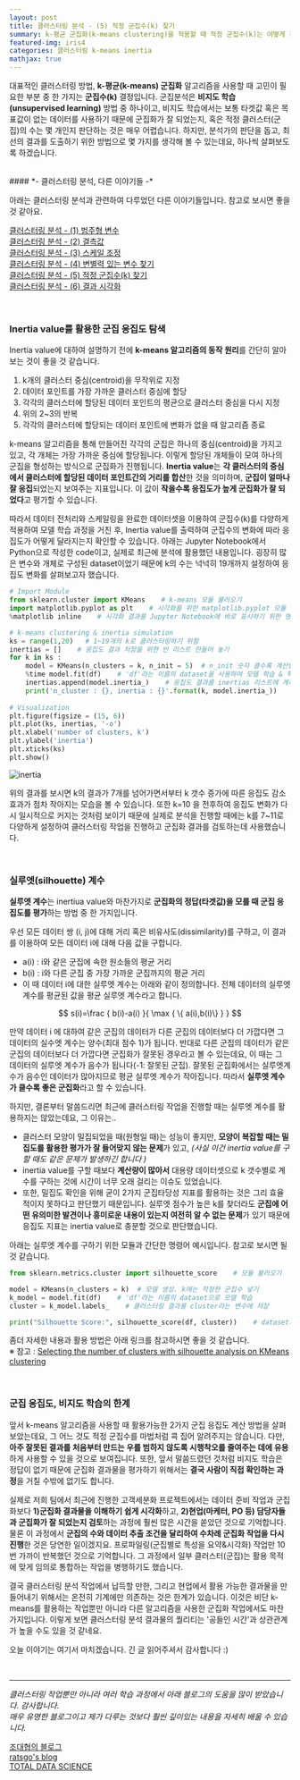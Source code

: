```yaml
---
layout: post
title: 클러스터링 분석 - (5) 적정 군집수(k) 찾기
summary: k-평균 군집화(k-means clustering)을 적용할 때 적정 군집수(k)는 어떻게 찾는 것이 좋을까요?
featured-img: iris4
categories: 클러스터링 k-means inertia
mathjax: true
---
```


대표적인 클러스터링 방법, **k-평균(k-means) 군집화** 알고리즘을 사용할 때 고민이 필요한 부분 중 한 가지는 **군집수(k)** 결정입니다. 군집분석은 **비지도 학습(unsupervised learning)** 방법 중 하나이고, 비지도 학습에서는 보통 타겟값 혹은 목표값이 없는 데이터를 사용하기 때문에 군집화가 잘 되었는지, 혹은 적정 클러스터(군집)의 수는 몇 개인지 판단하는 것은 매우 어렵습니다. 하지만, 분석가의 판단을 돕고, 최선의 결과를 도출하기 위한 방법으로 몇 가지를 생각해 볼 수 있는데요, 하나씩 살펴보도록 하겠습니다.


<br>
#### *- 클러스터링 분석, 다른 이야기들 -*

아래는 클러스터링 분석과 관련하여 다루었던 다른 이야기들입니다. 참고로 보시면 좋을 것 같아요.

[1]:https://hweejin-lim.github.io/%ED%81%B4%EB%9F%AC%EC%8A%A4%ED%84%B0%EB%A7%81-%EB%B6%84%EC%84%9D-(1)-%EB%B2%94%EC%A3%BC%ED%98%95-%EB%B3%80%EC%88%98/
[2]:https://hweejin-lim.github.io/%ED%81%B4%EB%9F%AC%EC%8A%A4%ED%84%B0%EB%A7%81-%EB%B6%84%EC%84%9D-(2)-%EA%B2%B0%EC%B8%A1%EA%B0%92/
[3]:https://hweejin-lim.github.io/%ED%81%B4%EB%9F%AC%EC%8A%A4%ED%84%B0%EB%A7%81-%EB%B6%84%EC%84%9D-(3)-%EC%8A%A4%EC%BC%80%EC%9D%BC-%EC%A1%B0%EC%A0%95/
[4]:https://hweejin-lim.github.io/%ED%81%B4%EB%9F%AC%EC%8A%A4%ED%84%B0%EB%A7%81-%EB%B6%84%EC%84%9D-(4)-%EB%B3%80%EB%B3%84%EB%A0%A5-%EC%9E%88%EB%8A%94-%EB%B3%80%EC%88%98-%EC%B0%BE%EA%B8%B0/
[5]:https://hweejin-lim.github.io/%ED%81%B4%EB%9F%AC%EC%8A%A4%ED%84%B0%EB%A7%81-%EB%B6%84%EC%84%9D-(5)-%EC%A0%81%EC%A0%95-%EA%B5%B0%EC%A7%91%EC%88%98(k)-%EC%B0%BE%EA%B8%B0/
[6]:https://hweejin-lim.github.io/%ED%81%B4%EB%9F%AC%EC%8A%A4%ED%84%B0%EB%A7%81-%EB%B6%84%EC%84%9D-(6)-%EA%B2%B0%EA%B3%BC-%EC%8B%9C%EA%B0%81%ED%99%94/     
[클러스터링 분석 - (1) 범주형 변수][1]    
[클러스터링 분석 - (2) 결측값][2]    
[클러스터링 분석 - (3) 스케일 조정][3]    
[클러스터링 분석 - (4) 변별력 있는 변수 찾기][4]    
[클러스터링 분석 - (5) 적정 군집수(k) 찾기][5]     
[클러스터링 분석 - (6) 결과 시각화][6]      

<br>



### Inertia value를 활용한 군집 응집도 탐색

Inertia value에 대하여 설명하기 전에 **k-means 알고리즘의 동작 원리**를 간단히 알아보는 것이 좋을 것 같습니다.     

1. k개의 클러스터 중심(centroid)을 무작위로 지정
2. 데이터 포인트를 가장 가까운 클러스터 중심에 할당
3. 각각의 클러스터에 할당된 데이터 포인트의 평균으로 클러스터 중심을 다시 지정
4. 위의 2~3의 반복
5. 각각의 클러스터에 할당되는 데이터 포인트에 변화가 없을 때 알고리즘 종료

k-means 알고리즘을 통해 만들어진 각각의 군집은 하나의 중심(centroid)을 가지고 있고, 각 개체는 가장 가까운 중심에 할당됩니다. 이렇게 할당된 개체들이 모여 하나의 군집을 형성하는 방식으로 군집화가 진행됩니다. **Inertia value**는 **각 클러스터의 중심에서 클러스터에 할당된 데이터 포인트간의 거리를 합산**한 것을 의미하며, **군집이 얼마나 잘 응집**되었는지 보여주는 지표입니다. 이 값이 **작을수록 응집도가 높게 군집화가 잘 되었다**고 평가할 수 있습니다.   

따라서 데이터 전처리와 스케일링을 완료한 데이터셋을 이용하여 군집수(k)를 다양하게 적용하여 모델 학습 과정을 거친 후, Inertia value를 출력하여 군집수의 변화에 따라 응집도가 어떻게 달라지는지 확인할 수 있습니다. 아래는 Jupyter Notebook에서 Python으로 작성한 code이고, 실제로 최근에 분석에 활용했던 내용입니다. 굉장히 많은 변수와 개체로 구성된 dataset이었기 때문에 k의 수는 넉넉히 19개까지 설정하여 응집도 변화를 살펴보고자 했습니다.   


```python
# Import Module
from sklearn.cluster import KMeans    # k-means 모듈 불러오기
import matplotlib.pyplot as plt    # 시각화를 위한 matplotlib.pyplot 모듈 불러오기
%matplotlib inline    # 시각화 결과를 Jupyter Notebook에 바로 표시하기 위한 명령어

# k-means clustering & inertia simulation
ks = range(1,20)   # 1~19개의 k로 클러스터링하기 위함
inertias = []    # 응집도 결과 저장을 위한 빈 리스트 만들어 놓기
for k in ks :
    model = KMeans(n_clusters = k, n_init = 5)  # n_init 숫자 클수록 계산량 증가하니까 grid search 단계에서는 작게 설정
    %time model.fit(df)    # 'df'라는 이름의 dataset을 사용하여 모델 학습 & 학습에 소요되는 시간 측정  
    inertias.append(model.inertia_)    # 응집도 결과를 inertias 리스트에 계속 저장(추가)
    print('n_cluster : {}, inertia : {}'.format(k, model.inertia_))    # k 설정에 따른 결과 출력
    
# Visualization
plt.figure(figsize = (15, 6))   
plt.plot(ks, inertias, '-o')    
plt.xlabel('number of clusters, k')    
plt.ylabel('inertia')    
plt.xticks(ks)    
plt.show()
```
   
![inertia](https://drive.google.com/uc?id=14f4KoAZfA2qJsnaDp1L1ms9EdSC_FIsf)
   
위의 결과를 보시면 k의 결과가 7개를 넘어가면서부터 k 갯수 증가에 따른 응집도 감소 효과가 점차 작아지는 모습을 볼 수 있습니다. 또한 k=10 을 전후하여 응집도 변화가 다시 일시적으로 커지는 것처럼 보이기 때문에 실제로 분석을 진행할 때에는 k를 7~11로 다양하게 설정하여 클러스터링 작업을 진행하고 군집화 결과를 검토하는데 사용했습니다. 

<br>



### 실루엣(silhouette) 계수

**실루엣 계수**는 inertiua value와 마찬가지로 **군집화의 정답(타겟값)을 모를 때 군집 응집도를 평가**하는 방법 중 한 가지입니다.     

우선 모든 데이터 쌍 (i, j)에 대해 거리 혹은 비유사도(dissimilarity)를 구하고, 이 결과를 이용하여 모든 데이터 i에 대해 다음 값을 구합니다.     

- a(i) : i와 같은 군집에 속한 원소들의 평균 거리
- b(i) : i와 다른 군집 중 가장 가까운 군집까지의 평균 거리
- 이 때 데이터 i에 대한 실루엣 계수는 아래와 같이 정의합니다. 전체 데이터의 실루엣 계수를 평균된 값을 평균 실루엣 계수라고 합니다.  
    
$$ s(i)=\frac { b(i)-a(i) }{ \max { \{ a(i),b(i)\}  }  } $$
    
만약 데이터 i 에 대하여 같은 군집의 데이터가 다른 군집의 데이터보다 더 가깝다면 그 데이터의 실수엣 계수는 양수(최대 점수 1)가 됩니다. 반대로 다른 군집의 데이터가 같은 군집의 데이터보다 더 가깝다면 군집화가 잘못된 경우라고 볼 수 있는데요, 이 때는 그 데이터의 실루엣 계수가 음수가 됩니다(-1: 잘못된 군집). 잘못된 군집화에서는 실루엣계수가 음수인 데이터가 많아지므로 평균 실루엣 계수가 작아집니다. 따라서 **실루엣 계수가 클수록 좋은 군집화**라고 할 수 있습니다.    

하지만, 결론부터 말씀드리면 최근에 클러스터링 작업을 진행할 때는 실루엣 계수를 활용하지는 않았는데요, 그 이유는..    

- 클러스터 모양이 밀집되었을 때(원형일 때)는 성능이 좋지만, **모양이 복잡할 때는 밀집도를 활용한 평가가 잘 들어맞지 않는 문제**가 있고, *(사실 이건 inertia value를 구할 때도 같은 문제가 발생하긴 합니다 )*    
- inertia value를 구할 때보다 **계산량이 많아서** 대용량 데이터셋으로 k 갯수별로 계수를 구하는 것에 시간이 너무 오래 걸리는 이슈도 있었습니다.     
- 또한, 밀집도 확인을 위해 굳이 2가지 군집타당성 지표를 활용하는 것은 그리 효율적이지 못하다고 판단했기 때문입니다. 실루엣 점수가 높은 k를 찾더라도 **군집에 어떤 유의미한 발견이나 흥미로운 내용이 있는지 여전히 알 수 없는 문제**가 있기 때문에 응집도 지표는 inertia value로 충분할 것으로 판단했습니다.    

아래는 실루엣 계수를 구하기 위한 모듈과 간단한 명령어 예시입니다. 참고로 보시면 될 것 같습니다.    

```python
from sklearn.metrics.cluster import silhouette_score    # 모듈 불러오기

model = KMeans(n_clusters = k)  # 모델 생성. k에는 적정한 군집수 넣기
k_model = model.fit(df)    # 'df'라는 이름의 dataset으로 모델 학습 
cluster = k_model.labels_    # 클러스터링 결과를 cluster라는 변수에 저장

print("Silhouette Score:", silhouette_score(df, cluster))    # dataset과 결과변수를 함수에 넣어 계수 출력
```
좀더 자세한 내용과 활용 방법은 아래 링크를 참고하시면 좋을 것 같습니다.    
※ 참고 : [Selecting the number of clusters with silhouette analysis on KMeans clustering]('https://scikit-learn.org/stable/auto_examples/cluster/plot_kmeans_silhouette_analysis.html#sphx-glr-auto-examples-cluster-plot-kmeans-silhouette-analysis-py')



<br>

### 군집 응집도, 비지도 학습의 한계

앞서 k-means 알고리즘을 사용할 때 활용가능한 2가지 군집 응집도 계산 방법을 살펴보았는데요, 그 어느 것도 적정 군집수를 마법처럼 콕 집어 알려주지는 않습니다. 다만, **아주 잘못된 결과를 처음부터 만드는 우를 범하지 않도록 시행착오를 줄여주는 데에 유용**하게 사용할 수 있을 것으로 보여집니다. 또한, 앞서 말씀드렸던 것처럼 비지도 학습은 정답이 없기 때문에 군집화 결과물을 평가하기 위해서는 **결국 사람이 직접 확인하는 과정**을 거칠 수밖에 없기도 합니다.     

실제로 저희 팀에서 최근에 진행한 고객세분화 프로젝트에서는 데이터 준비 작업과 군집화보다 **1)군집화 결과물을 이해하기 쉽게 시각화**하고, **2)현업(마케터, PO 등) 담당자들과 군집화가 잘 되었는지 검토**하는 과정에 훨씬 많은 시간을 쏟았던 것으로 기억합니다. 물론 이 과정에서 **군집의 수와 데이터 추출 조건을 달리하여 수차례 군집화 작업을 다시 진행**한 것은 당연한 일이겠지요. 프로파일링(군집별로 특성을 요약&시각화) 작업만 10번 가까이 반복했던 것으로 기억합니다. 그 과정에서 일부 클러스터(군집)는 활용 목적에 맞게 임의로 통합하는 작업을 병행하기도 했습니다. 

결국 클러스터링 분석 작업에서 납득할 만한, 그리고 현업에서 활용 가능한 결과물을 만들어내기 위해서는 온전히 기계에만 의존하는 것은 한계가 있습니다. 이것은 비단 k-means를 활용하는 작업뿐만 아니라 다른 알고리즘을 사용한 군집화 작업에서도 마찬가지입니다. 이렇게 보면 클러스터링 분석 결과물의 퀄리티는 '공들인 시간'과 상관관계가 높을 수도 있을 것 같네요.    

오늘 이야기는 여기서 마치겠습니다. 긴 글 읽어주셔서 감사합니다 :)    

<br>


---
*클러스터링 작업뿐만 아니라 여러 학습 과정에서 아래 블로그의 도움을 많이 받았습니다. 감사합니다.*    
*매우 유명한 블로그이고 제가 다루는 것보다 훨씬 깊이있는 내용을 자세히 배울 수 있습니다.*    

[조대협의 블로그]('https://bcho.tistory.com/1203')    
[ratsgo's blog]('https://ratsgo.github.io/machine%20learning/2017/04/16/clustering')    
[TOTAL DATA SCIENCE]('https://euriion.com')    

<br>





















